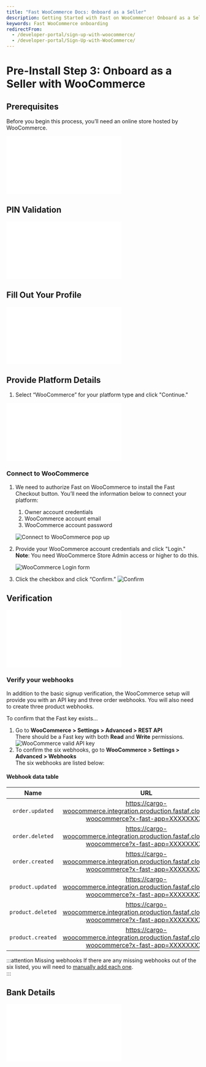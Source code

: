 ```yaml
---
title: "Fast WooCommerce Docs: Onboard as a Seller"
description: Getting Started with Fast on WooCommerce! Onboard as a Seller
keywords: Fast WooCommerce onboarding
redirectFrom:
  - /developer-portal/sign-up-with-woocommerce/
  - /developer-portal/Sign-Up-with-WooCommerce/
---
```


# Pre-Install Step 3: Onboard as a Seller with WooCommerce

## Prerequisites

Before you begin this process, you’ll need an online store hosted by WooCommerce.

<embed src="/reusables/for-developers/_platform_all_sign_up_as_a_seller_banner_sandbox_and_contact_support.md" />

## PIN Validation

<embed src="/reusables/for-developers/_platform_all_sign_up_as_a_seller_pin_validation.md" />

## Fill Out Your Profile

<embed src="/reusables/for-developers/_platform_all_sign_up_as_a_seller_fill_out_your_profile.md" />

## Provide Platform Details

1. Select “WooCommerce” for your platform type and click "Continue."

<embed src="/reusables/for-developers/_platform_all_sign_up_as_a_seller_platform_details.md" />

### Connect to WooCommerce

1. We need to authorize Fast on WooCommerce to install the Fast Checkout button. You’ll need the information below to connect your platform:

   1. Owner account credentials
   2. WooCommerce account email
   3. WooCommerce account password

   ![Connect to WooCommerce pop up](images/wc-connect.png)

2. Provide your WooCommerce account credentials and click "Login."
   **Note**: You need WooCommerce Store Admin access or higher to do this.

   ![WooCommerce Login form](images/woocommerce-signup-7.png)

3. Click the checkbox and click “Confirm.”
   ![Confirm](images/wc-confirm.png)

## Verification

<embed src="/reusables/for-developers/_platform_all_sign_up_as_a_seller_business_verification.md" />

### Verify your webhooks

In addition to the basic signup verification, the WooCommerce setup will provide you with an API key and three order webhooks. You will also need to create three product webhooks.

To confirm that the Fast key exists...
1. Go to **WooCommerce > Settings > Advanced > REST API**\
There should be a Fast key with both **Read** and **Write** permissions.
![WooCommerce valid API key](images/woocommerce-valid-api-key.png)
2. To confirm the six webhooks, go to **WooCommerce > Settings > Advanced > Webhooks**\
The six webhooks are listed below:

#### Webhook data table

| Name | URL |
| :---: | :---:|
| `order.updated` | https://cargo-woocommerce.integration.production.fastaf.cloud/cargo-woocommerce?x-fast-app=XXXXXXXXX |
| `order.deleted` | https://cargo-woocommerce.integration.production.fastaf.cloud/cargo-woocommerce?x-fast-app=XXXXXXXXX |
| `order.created` | https://cargo-woocommerce.integration.production.fastaf.cloud/cargo-woocommerce?x-fast-app=XXXXXXXXX |
| `product.updated` | https://cargo-woocommerce.integration.production.fastaf.cloud/cargo-woocommerce?x-fast-app=XXXXXXXXX |
| `product.deleted` | https://cargo-woocommerce.integration.production.fastaf.cloud/cargo-woocommerce?x-fast-app=XXXXXXXXX |
| `product.created` | https://cargo-woocommerce.integration.production.fastaf.cloud/cargo-woocommerce?x-fast-app=XXXXXXXXX |

:::attention Missing webhooks
If there are any missing webhooks out of the six listed, you will need to [manually add each one](/developer-portal/for-developers/woocommerce/pre-install/manually-add-webhooks/).     
:::

## Bank Details

<embed src="/reusables/for-developers/_platform_all_sign_up_as_a_seller_bank_details.md" />
